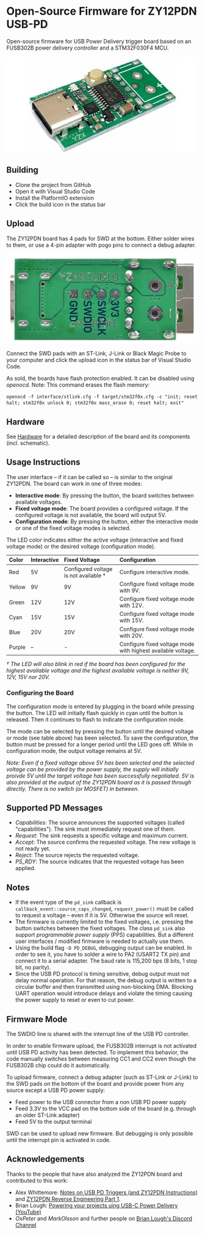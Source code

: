 # Open-Source Firmware for ZY12PDN USB-PD

Open-source firmware for USB Power Delivery trigger board based on an FUSB302B power delivery controller and a STM32F030F4 MCU.

![ZY12PDN board](doc/board.jpg)


## Building

- Clone the project from GitHub
- Open it with Visual Studio Code
- Install the PlatformIO extension
- Click the build icon in the status bar


## Upload

The ZY12PDN board has 4 pads for SWD at the bottom. Either solder wires to them, or use a 4-pin adapter with pogo pins to connect a debug adapter.

![SWD](doc/swd.jpg)

Connect the SWD pads with an ST-Link, J-Link or Black Magic Probe to your computer and click the upload icon in the status bar of Visual Studio Code.

As sold, the boards have flash protection enabled. It can be disabled using *openocd*. Note: This command erases the flash memory:

```
openocd -f interface/stlink.cfg -f target/stm32f0x.cfg -c "init; reset halt; stm32f0x unlock 0; stm32f0x mass_erase 0; reset halt; exit"
```


## Hardware

See [Hardware](doc/hardware.md) for a detailed description of the board and its components (incl. schematic).


## Usage Instructions

The user interface – if it can be called so – is similar to the original ZY12PDN. The board can work in one of three modes:

- **Interactive mode**: By pressing the button, the board switches between available voltages.
- **Fixed voltage mode**: The board provides a configured voltage. If the configured voltage is not available, the board will output 5V.
- **Configuration mode**: By pressing the button, either the interactive mode or one of the fixed voltage modes is selected.

The LED color indicates either the active voltage (interactive and fixed voltage mode) or the desired voltage (configuration mode).


| Color  | Interactive | Fixed Voltage | Configuration |
| :----- | :-- | :-- | :-- |
| Red    | 5V  | Configured voltage is not available † | Configure interactive mode. |
| Yellow | 9V  | 9V  | Configure fixed voltage mode with 9V. |
| Green  | 12V | 12V | Configure fixed voltage mode with 12V. |
| Cyan   | 15V | 15V | Configure fixed voltage mode with 15V. |
| Blue   | 20V | 20V | Configure fixed voltage mode with 20V. |
| Purple | –   | -   | Configure fixed voltage mode with highest available voltage. |


*† The LED will also blink in red if the board has been configured for the highest available voltage and the highest available voltage is neither 9V, 12V, 15V nor 20V.*

### Configuring the Board

The configuration mode is entered by plugging in the board while pressing the button. The LED will initially flash quickly in cyan until the button is released. Then it continues to flash to indicate the configuration mode.

The mode can be selected by pressing the button until the desired voltage or mode (see table above) has been selected. To save the configuration, the button must be pressed for a longer period until the LED goes off. While in configuration mode, the output voltage remains at 5V.

*Note: Even if a fixed voltage above 5V has been selected and the selected voltage can be provided by the power supply, the supply will initially proivde 5V until the target voltage has been successfully negotiated. 5V is also provided at the output of the ZY12PDN board as it is passed through directly. There is no switch (or MOSFET) in between.*


## Supported PD Messages

 - *Capabilities*: The source announces the supported voltages (called "capabilities"). The sink must immediately request one of them.
 - *Request*: The sink requests a specific voltage and maximum current.
 - *Accept*: The source confirms the requested voltage. The new voltage is not ready yet.
 - *Reject*: The source rejects the requested voltage.
 - *PS_RDY*: The source indicates that the requested voltage has been applied.


## Notes

- If the event type of the `pd_sink` callback is `callback_event::source_caps_changed`, `request_power()` must be called to request a voltage – even if it is 5V. Otherwise the source will reset.
- The firmware is currently limited to the fixed voltages, i.e. pressing the button switches between the fixed voltages. The class `pd_sink` also support *programmable power supply* (PPS) capabilities. But a different user interfaces / modified firmware is needed to actually use them.
- Using the build flag `-D PD_DEBUG`, debugging output can be enabled. In order to see it, you have to solder a wire to PA2 (USART2 TX pin) and connect it to a serial adapter. The baud rate is 115,200 bps (8 bits, 1 stop bit, no parity).
- Since the USB PD protocol is timing sensitive, debug output must not delay normal operation. For that reason, the debug output is written to a circular buffer and then transmitted using non-blocking DMA. Blocking UART operation would introduce delays and violate the timing causing the power supply to reset or even to cut power.


## Firmware Mode

The SWDIO line is shared with the interrupt line of the USB PD controller.

In order to enable firmware upload, the FUSB302B interrupt is not activated until USB PD activity has been detected. To implement this behavior, the code manually switches between measuring CC1 and CC2 even though the FUSB302B chip could do it automatically.

To upload firmware, connect a debug adapter (such as ST-Link or J-Link) to the SWD pads on the bottom of the board and provide power from any source except a USB PD power supply:

- Feed power to the USB connector from a non USB PD power supply
- Feed 3.3V to the VCC pad on the bottom side of the board (e.g. through an older ST-Link adapter)
- Feed 5V to the output terminal

SWD can be used to upload new firmware. But debugging is only possible until the interrupt pin is activated in code.


## Acknowledgements

Thanks to the people that have also analyzed the ZY12PDN board and contributed to this work:

- Alex Whittemore: [Notes on USB PD Triggers (and ZY12PDN Instructions)](https://www.alexwhittemore.com/notes-on-usb-pd-triggers-and-zy12pdn-instructions/) and [ZY12PDN Reverse Engineering Part 1](https://www.alexwhittemore.com/zy12pdn-reverse-engineering-part-1/).
- Brian Lough: [Powering your projects uing USB-C Power Delivery (YouTube)](https://www.youtube.com/watch?v=iumAnPiQSj8)
- *OxPeter* and *MarkOlsson* and further people on [Brian Lough's Discord Channel](https://discord.gg/nnezpvq)
